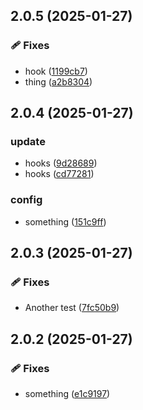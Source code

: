 ## 2.0.5 (2025-01-27)

### 🩹 Fixes

- hook ([1199cb7](https://github.com/controladad/ng-base/commit/1199cb7))
- thing ([a2b8304](https://github.com/controladad/ng-base/commit/a2b8304))

## 2.0.4 (2025-01-27)

### update

- hooks ([9d28689](https://github.com/controladad/ng-base/commit/9d28689))
- hooks ([cd77281](https://github.com/controladad/ng-base/commit/cd77281))

### config

- something ([151c9ff](https://github.com/controladad/ng-base/commit/151c9ff))

## 2.0.3 (2025-01-27)

### 🩹 Fixes

- Another test ([7fc50b9](https://github.com/controladad/ng-base/commit/7fc50b9))

## 2.0.2 (2025-01-27)

### 🩹 Fixes

- something ([e1c9197](https://github.com/controladad/ng-base/commit/e1c9197))
